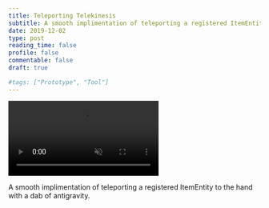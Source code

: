 ```yaml
---
title: Teleporting Telekinesis
subtitle: A smooth implimentation of teleporting a registered ItemEntity to the hand with a dab of antigravity
date: 2019-12-02
type: post
reading_time: false
profile: false
commentable: false
draft: true

#tags: ["Prototype", "Tool"]
---
```


<div class="video_thing">
    <video muted autoplay="" name="media" loop=""><source src="https://thumbs.gfycat.com/PessimisticSlowGraywolf-mobile.mp4" type="video/mp4"></video>
</div>

<p> A smooth implimentation of teleporting a registered ItemEntity to the hand with a dab of antigravity.
</p>
<!--more-->
